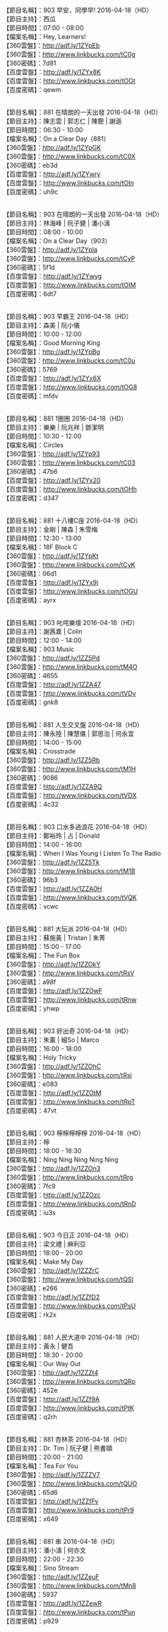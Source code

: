 <br>【節目名稱】：903 早安，同學早! 2016-04-18（HD）
<br>【節目主持】：西瓜
<br>【節目時間】：07:00 - 08:00
<br>【檔案名稱】：Hey, Learners!
<br>【360雲盤】：http://adf.ly/1ZYpEb
<br>【360雲盤】：http://www.linkbucks.com/tC0g
<br>【360密碼】：7d81
<br>【百度雲盤】：http://adf.ly/1ZYx8K
<br>【百度雲盤】：http://www.linkbucks.com/tOGt
<br>【百度密碼】：qewm

<br>【節目名稱】：881 在晴朗的一天出發 2016-04-18（HD）
<br>【節目主持】：陳志雲 | 郭志仁 | 陳聰 | 謝遜
<br>【節目時間】：06:30 - 10:00
<br>【檔案名稱】：On a Clear Day（881）
<br>【360雲盤】：http://adf.ly/1ZYpGK
<br>【360雲盤】：http://www.linkbucks.com/tC0X
<br>【360密碼】：eb3d
<br>【百度雲盤】：http://adf.ly/1ZYwry
<br>【百度雲盤】：http://www.linkbucks.com/tOIn
<br>【百度密碼】：uh9c

<br>【節目名稱】：903 在晴朗的一天出發 2016-04-18（HD）
<br>【節目主持】：林海峰 | 阮子健 | 潘小濤
<br>【節目時間】：08:00 - 10:00
<br>【檔案名稱】：On a Clear Day（903）
<br>【360雲盤】：http://adf.ly/1ZYpIa
<br>【360雲盤】：http://www.linkbucks.com/tCyP
<br>【360密碼】：5f1d
<br>【百度雲盤】：http://adf.ly/1ZYwyg
<br>【百度雲盤】：http://www.linkbucks.com/tOIM
<br>【百度密碼】：6dt7

<br>【節目名稱】：903 早霸王 2016-04-18（HD）
<br>【節目主持】：森美 | 阮小儀
<br>【節目時間】：10:00 - 12:00
<br>【檔案名稱】：Good Morning King
<br>【360雲盤】：http://adf.ly/1ZYpBg
<br>【360雲盤】：http://www.linkbucks.com/tC0u
<br>【360密碼】：5769
<br>【百度雲盤】：http://adf.ly/1ZYx6X
<br>【百度雲盤】：http://www.linkbucks.com/tOG8
<br>【百度密碼】：mfdv

<br>【節目名稱】：881 1圈圈 2016-04-18（HD）
<br>【節目主持】：樂樂 | 阮兆祥 | 鄧潔明
<br>【節目時間】：10:30 - 12:00
<br>【檔案名稱】：Circles
<br>【360雲盤】：http://adf.ly/1ZYp93
<br>【360雲盤】：http://www.linkbucks.com/tC03
<br>【360密碼】：47b6
<br>【百度雲盤】：http://adf.ly/1ZYx20
<br>【百度雲盤】：http://www.linkbucks.com/tOHh
<br>【百度密碼】：d347

<br>【節目名稱】：881 十八樓C座 2016-04-18（HD）
<br>【節目主持】：金剛 | 陳森 | 朱雪梅
<br>【節目時間】：12:30 - 13:00
<br>【檔案名稱】：18F Block C
<br>【360雲盤】：http://adf.ly/1ZYpKt
<br>【360雲盤】：http://www.linkbucks.com/tCyK
<br>【360密碼】：06d1
<br>【百度雲盤】：http://adf.ly/1ZYx9j
<br>【百度雲盤】：http://www.linkbucks.com/tOGU
<br>【百度密碼】：ayrx

<br>【節目名稱】：903 叱咤樂壇 2016-04-18（HD）
<br>【節目主持】：謝茜嘉 | Colin
<br>【節目時間】：12:00 - 14:00
<br>【檔案名稱】：903 Music
<br>【360雲盤】：http://adf.ly/1ZZ5Pd
<br>【360雲盤】：http://www.linkbucks.com/tM4O
<br>【360密碼】：4655
<br>【百度雲盤】：http://adf.ly/1ZZA47
<br>【百度雲盤】：http://www.linkbucks.com/tVDv
<br>【百度密碼】：gnk8

<br>【節目名稱】：881 人生交叉盤 2016-04-18（HD）
<br>【節目主持】：陳永陸 | 陳慧儀 | 郭思治 | 何永宜
<br>【節目時間】：14:00 - 15:00
<br>【檔案名稱】：Crosstrade
<br>【360雲盤】：http://adf.ly/1ZZ5Rb
<br>【360雲盤】：http://www.linkbucks.com/tM1H
<br>【360密碼】：9086
<br>【百度雲盤】：http://adf.ly/1ZZA9Q
<br>【百度雲盤】：http://www.linkbucks.com/tVDX
<br>【百度密碼】：4c32

<br>【節目名稱】：903 口水多過浪花 2016-04-18（HD）
<br>【節目主持】：鄭裕玲 | 占 | Donald
<br>【節目時間】：14:00 - 16:00
<br>【檔案名稱】：When I Was Young I Listen To The Radio
<br>【360雲盤】：http://adf.ly/1ZZ5Tk
<br>【360雲盤】：http://www.linkbucks.com/tM1B
<br>【360密碼】：96b3
<br>【百度雲盤】：http://adf.ly/1ZZA0H
<br>【百度雲盤】：http://www.linkbucks.com/tVQK
<br>【百度密碼】：vcwc

<br>【節目名稱】：881 大玩派 2016-04-18（HD）
<br>【節目主持】：蘇施黃 | Tristan | 朱菁
<br>【節目時間】：15:00 - 17:00
<br>【檔案名稱】：The Fun Box
<br>【360雲盤】：http://adf.ly/1ZZOkY
<br>【360雲盤】：http://www.linkbucks.com/tRsV
<br>【360密碼】：a98f
<br>【百度雲盤】：http://adf.ly/1ZZOwF
<br>【百度雲盤】：http://www.linkbucks.com/tRnw
<br>【百度密碼】：yhwp

<br>【節目名稱】：903 好出奇 2016-04-18（HD）
<br>【節目主持】：朱薰 | 細So | Marco
<br>【節目時間】：16:00 - 18:00
<br>【檔案名稱】：Holy Tricky
<br>【360雲盤】：http://adf.ly/1ZZOhC
<br>【360雲盤】：http://www.linkbucks.com/tRsj
<br>【360密碼】：e083
<br>【百度雲盤】：http://adf.ly/1ZZOtM
<br>【百度雲盤】：http://www.linkbucks.com/tRpT
<br>【百度密碼】：47vt

<br>【節目名稱】：903 檸檸檸檸檸 2016-04-18（HD）
<br>【節目主持】：檸
<br>【節目時間】：18:00 - 18:30
<br>【檔案名稱】：Ning Ning Ning Ning Ning
<br>【360雲盤】：http://adf.ly/1ZZOn3
<br>【360雲盤】：http://www.linkbucks.com/tRrg
<br>【360密碼】：7fc9
<br>【百度雲盤】：http://adf.ly/1ZZOzc
<br>【百度雲盤】：http://www.linkbucks.com/tRnD
<br>【百度密碼】：iu3s

<br>【節目名稱】：903 今日正 2016-04-18（HD）
<br>【節目主持】：梁文禮 | 麻利亞
<br>【節目時間】：18:00 - 20:00
<br>【檔案名稱】：Make My Day
<br>【360雲盤】：http://adf.ly/1ZZZrC
<br>【360雲盤】：http://www.linkbucks.com/tQSI
<br>【360密碼】：e266
<br>【百度雲盤】：http://adf.ly/1ZZfD2
<br>【百度雲盤】：http://www.linkbucks.com/tPsU
<br>【百度密碼】：rk2x

<br>【節目名稱】：881 人民大道中 2016-04-18（HD）
<br>【節目主持】：黃永 | 健吾
<br>【節目時間】：18:30 - 20:00
<br>【檔案名稱】：Our Way Out
<br>【360雲盤】：http://adf.ly/1ZZZt4
<br>【360雲盤】：http://www.linkbucks.com/tQRp
<br>【360密碼】：452e
<br>【百度雲盤】：http://adf.ly/1ZZf9A
<br>【百度雲盤】：http://www.linkbucks.com/tPtK
<br>【百度密碼】：q2rh

<br>【節目名稱】：881 杏林茶 2016-04-18（HD）
<br>【節目主持】：Dr. Tim | 阮子健 | 熊書頤
<br>【節目時間】：20:00 - 21:00
<br>【檔案名稱】：Tea For You
<br>【360雲盤】：http://adf.ly/1ZZZV7
<br>【360雲盤】：http://www.linkbucks.com/tQUO
<br>【360密碼】：65d6
<br>【百度雲盤】：http://adf.ly/1ZZfFv
<br>【百度雲盤】：http://www.linkbucks.com/tPr9
<br>【百度密碼】：x649

<br>【節目名稱】：881 串 2016-04-18（HD）
<br>【節目主持】：潘小濤 | 何亦文
<br>【節目時間】：22:00 - 22:30
<br>【檔案名稱】：Sino Stream
<br>【360雲盤】：http://adf.ly/1ZZeuF
<br>【360雲盤】：http://www.linkbucks.com/tMn8
<br>【360密碼】：5937
<br>【百度雲盤】：http://adf.ly/1ZZewR
<br>【百度雲盤】：http://www.linkbucks.com/tPun
<br>【百度密碼】：p929
